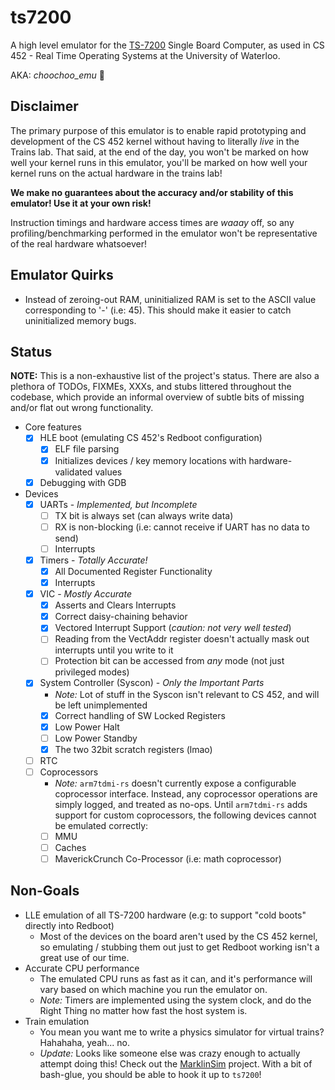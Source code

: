 # ts7200

A high level emulator for the [TS-7200](https://www.embeddedarm.com/products/TS-7200) Single Board Computer, as used in CS 452 - Real Time Operating Systems at the University of Waterloo.

AKA: _choochoo_emu_ 🚂

## Disclaimer

The primary purpose of this emulator is to enable rapid prototyping and development of the CS 452 kernel without having to literally _live_ in the Trains lab. That said, at the end of the day, you won't be marked on how well your kernel runs in this emulator, you'll be marked on how well your kernel runs on the actual hardware in the trains lab!

**We make no guarantees about the accuracy and/or stability of this emulator! Use it at your own risk!**

Instruction timings and hardware access times are _waaay_ off, so any profiling/benchmarking performed in the emulator won't be representative of the real hardware whatsoever!

## Emulator Quirks

- Instead of zeroing-out RAM, uninitialized RAM is set to the ASCII value corresponding to '-' (i.e: 45). This should make it easier to catch uninitialized memory bugs.

## Status

**NOTE:** This is a non-exhaustive list of the project's status. There are also a plethora of TODOs, FIXMEs, XXXs, and stubs littered throughout the codebase, which provide an informal overview of subtle bits of missing and/or flat out wrong functionality.

- Core features
    - [x] HLE boot (emulating CS 452's Redboot configuration)
        - [x] ELF file parsing
        - [x] Initializes devices / key memory locations with hardware-validated values
    - [x] Debugging with GDB
- Devices
    - [x] UARTs - _Implemented, but Incomplete_
        - [ ] TX bit is always set (can always write data)
        - [ ] RX is non-blocking (i.e: cannot receive if UART has no data to send)
        - [ ] Interrupts
    - [x] Timers - _Totally Accurate!_
        - [x] All Documented Register Functionality
        - [x] Interrupts
    - [x] VIC - _Mostly Accurate_
        - [x] Asserts and Clears Interrupts
        - [x] Correct daisy-chaining behavior
        - [x] Vectored Interrupt Support (_caution: not very well tested_)
        - [ ] Reading from the VectAddr register doesn't actually mask out interrupts until you write to it
        - [ ] Protection bit can be accessed from _any_ mode (not just privileged modes)
    - [x] System Controller (Syscon) - _Only the Important Parts_
        - _Note:_ Lot of stuff in the Syscon isn't relevant to CS 452, and will be left unimplemented
        - [x] Correct handling of SW Locked Registers
        - [x] Low Power Halt
        - [ ] Low Power Standby
        - [x] The two 32bit scratch registers (lmao)
    - [ ] RTC
    - [ ] Coprocessors
        - _Note:_ `arm7tdmi-rs` doesn't currently expose a configurable coprocessor interface. Instead, any coprocessor operations are simply logged, and treated as no-ops. Until `arm7tdmi-rs` adds support for custom coprocessors, the following devices cannot be emulated correctly:
        - [ ] MMU
        - [ ] Caches
        - [ ] MaverickCrunch Co-Processor (i.e: math coprocessor)

## Non-Goals

- LLE emulation of all TS-7200 hardware (e.g: to support "cold boots" directly into Redboot)
    - Most of the devices on the board aren't used by the CS 452 kernel, so emulating / stubbing them out just to get Redboot working isn't a great use of our time.
- Accurate CPU performance
    - The emulated CPU runs as fast as it can, and it's performance will vary based on which machine you run the emulator on.
    - _Note:_ Timers are implemented using the system clock, and do the Right Thing no matter how fast the host system is.
- Train emulation
    - You mean you want me to write a physics simulator for virtual trains? Hahahaha, yeah... no.
    - _Update:_ Looks like someone else was crazy enough to actually attempt doing this! Check out the [MarklinSim](https://github.com/Martin1994/MarklinSim) project. With a bit of bash-glue, you should be able to hook it up to `ts7200`!
